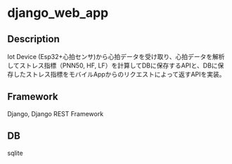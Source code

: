 # django_web_app
## Description  
Iot Device (Esp32+心拍センサ)から心拍データを受け取り、心拍データを解析してストレス指標（PNN50, HF, LF）を計算してDBに保存するAPIと、DBに保存したストレス指標をモバイルAppからのリクエストによって返すAPIを実装。  
  
## Framework  
Django, Django REST Framework  

## DB  
sqlite  
